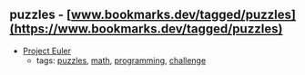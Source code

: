 puzzles - [www.bookmarks.dev/tagged/puzzles](https://www.bookmarks.dev/tagged/puzzles) 
---
* [Project Euler](https://projecteuler.net/)
    * tags: [puzzles](../tags/puzzles.md), [math](../tags/math.md), [programming](../tags/programming.md), [challenge](../tags/challenge.md)
